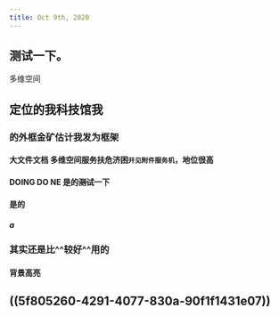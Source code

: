 ```yaml
---
title: Oct 9th, 2020
---
```


## 测试一下。
多维空间
## 定位的我科技馆我
### 的外框金矿估计我发为框架
#### **大文件文档** 多维空间服务扶危济困`开见附件服务机`，地位很高
#### DOING DO NE 是的~~测试~~一下
#### 是的
#### $a$
### 其实还是比^^较好^^用的
#### 背景高亮
## ((5f805260-4291-4077-830a-90f1f1431e07))
##
